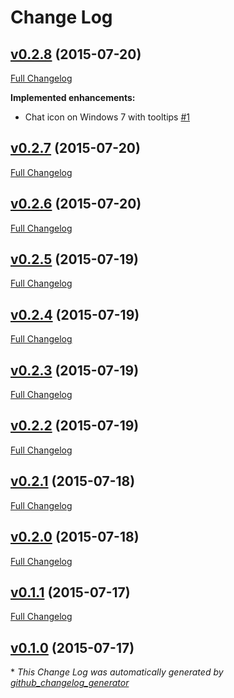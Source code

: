 # Change Log

## [v0.2.8](https://github.com/benjamindean/atom-notifier/tree/v0.2.7) (2015-07-20)

[Full Changelog](https://github.com/benjamindean/atom-notifier/compare/v0.2.7...HEAD)

**Implemented enhancements:**

- Chat icon on Windows 7 with tooltips [\#1](https://github.com/benjamindean/atom-notifier/issues/1)

## [v0.2.7](https://github.com/benjamindean/atom-notifier/tree/v0.2.7) (2015-07-20)
[Full Changelog](https://github.com/benjamindean/atom-notifier/compare/v0.2.6...v0.2.7)

## [v0.2.6](https://github.com/benjamindean/atom-notifier/tree/v0.2.6) (2015-07-20)
[Full Changelog](https://github.com/benjamindean/atom-notifier/compare/v0.2.5...v0.2.6)

## [v0.2.5](https://github.com/benjamindean/atom-notifier/tree/v0.2.5) (2015-07-19)
[Full Changelog](https://github.com/benjamindean/atom-notifier/compare/v0.2.4...v0.2.5)

## [v0.2.4](https://github.com/benjamindean/atom-notifier/tree/v0.2.4) (2015-07-19)
[Full Changelog](https://github.com/benjamindean/atom-notifier/compare/v0.2.3...v0.2.4)

## [v0.2.3](https://github.com/benjamindean/atom-notifier/tree/v0.2.3) (2015-07-19)
[Full Changelog](https://github.com/benjamindean/atom-notifier/compare/v0.2.2...v0.2.3)

## [v0.2.2](https://github.com/benjamindean/atom-notifier/tree/v0.2.2) (2015-07-19)
[Full Changelog](https://github.com/benjamindean/atom-notifier/compare/v0.2.1...v0.2.2)

## [v0.2.1](https://github.com/benjamindean/atom-notifier/tree/v0.2.1) (2015-07-18)
[Full Changelog](https://github.com/benjamindean/atom-notifier/compare/v0.2.0...v0.2.1)

## [v0.2.0](https://github.com/benjamindean/atom-notifier/tree/v0.2.0) (2015-07-18)
[Full Changelog](https://github.com/benjamindean/atom-notifier/compare/v0.1.1...v0.2.0)

## [v0.1.1](https://github.com/benjamindean/atom-notifier/tree/v0.1.1) (2015-07-17)
[Full Changelog](https://github.com/benjamindean/atom-notifier/compare/v0.1.0...v0.1.1)

## [v0.1.0](https://github.com/benjamindean/atom-notifier/tree/v0.1.0) (2015-07-17)


\* *This Change Log was automatically generated by [github_changelog_generator](https://github.com/skywinder/Github-Changelog-Generator)*
